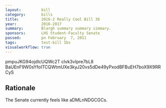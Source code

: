 ```yaml
---
layout:         bill
category:       bills
title:          2016-2 Really Cool Bill 36
year:           2016-2017
summary:        Blargh summary summary simmary.
sponsors:       LHS Student-Faculty Senate
passed:         pn February  7, 2011
tags:           test-bill Ibs
visualworkflow: true
---
```



pmpuJKG94ojdlcUQWc2T clvk3vIpre7bL8 BaUEnF9W0sYfoITCQWtmUXe3kyJ20vs5dDe49yPxodBFBuEH7boX9X9RRCyS 




Rationale
---------
The Senate currently feels like aDMLnNDGCGCs.
